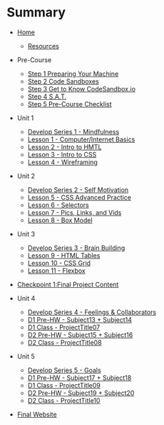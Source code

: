 # Summary

<!-- @TODO ATTENTION: DEVELOPER, this page creates a navigation window on the left of the textbook. The links built here will create dropdown for each week which reveal links to each day's pre-homework and class lesson.

TIP: Use this page to navigate your files more easily. -->

* [Home](home.md)
    * [Resources](preCourseWork/Resources.md)

* Pre-Course 
    * [Step 1 Preparing Your Machine](preCourseWork/prepareYourMachine-Prep.md)
    * [Step 2 Code Sandboxes](preCourseWork/codeSandBoxes-Prep.md)
    * [Step 3 Get to Know CodeSandbox.io](preCourseWork/GettingCodeSandbox.md)
    * [Step 4 S.A.T.](preCourseWork/splat-Prep.md)
    * [Step 5 Pre-Course Checklist](preCourseWork/preCourseChecklist.md)


* Unit 1
    * [Develop Series 1 - Mindfulness](DevUnit/Mindfulness)
    * [Lesson 1 - Computer/Internet Basics](./Unit01/Computer.md)
    * [Lesson 2 - Intro to HMTL](./Unit01/HTML-Intro.md)
    * [Lesson 3 - Intro to CSS](Unit01/CSS-Intro.md)
    * [Lesson 4 - Wireframing](Unit01/Wireframing.md)

 * Unit 2
    * [Develop Series 2 - Self Motivation](DevUnit/SelfMotivation)
    * [Lesson 5 - CSS Advanced Practice](Unit02/CSSAdvanced.md)
    * [Lesson 6 - Selectors](Unit02/Selectors.md)
    * [Lesson 7 - Pics, Links, and Vids](Unit02/MediaTags.md)
    * [Lesson 8 - Box Model](Unit02/BoxModel.md)

 * Unit 3
    * [Develop Series 3 - Brain Building](DevUnit/BrainBuilding)
    * [Lesson 9 - HTML Tables](Unit03/HTMLTables.md)
    * [Lesson 10 - CSS Grid](Unit03/CSSGrid.md)
    * [Lesson 11 - Flexbox](Unit03/Flexbox.md)

* [Checkpoint 1:Final Project Content](checkPoints/ProjectContent.md)

* Unit 4
    * [Develop Series 4 - Feelings & Collaborators](DevUnit/Feels)
    * [D1 Pre-HW - Subject13 + Subject14](Unit04/01DayPrep.md)
    * [D1 Class - ProjectTitle07](Unit04/01DayClass.md)
    * [D2 Pre-HW - Subject15 + Subject16](Unit04/02DayPrep.md)
    * [D2 Class - ProjectTitle08](Unit04/02DayClass.md)

* Unit 5
    * [Develop Series 5 - Goals](DevUnit/Goals)
    * [D1 Pre-HW - Subject17 + Subject18](Unit05/01DayPrep.md)
    * [D1 Class - ProjectTitle09](Unit05/01DayClass.md)
    * [D2 Pre-HW - Subject19 + Subject20](Unit05/02DayPrep.md)
    * [D2 Class - ProjectTitle10](Unit05/02DayClass.md)

* [Final Website](checkPoints/FinalWebsite.md)

<!-- TODO * PreRequisite Unit
    * [PreReq 1 - Hardware Basics](PreReq/Hardware.md)
    * [PreReq 2 - Typing Club](PreReq/TypingClub.md)
    * [PreReq 3 - Digital Citizenship](PreReq/DigitalCitizen.md)
    * [D2 Class - ProjectTitle16](08Week/02DayClass.md) -->
<!--TODO * Post-Class Work
    * [Subject 1](postClassWork/01Post.md)
    * [Subject 2](postClassWork/02Post.md)
    * [Subject 3](postClassWork/03Post.md)
    * [Subject 4](postClassWork/04Post.md) -->